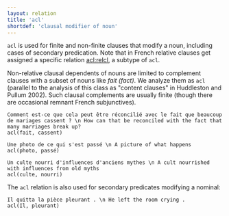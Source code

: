 ```yaml
---
layout: relation
title: 'acl'
shortdef: 'clausal modifier of noun'
---
```


`acl` is used for finite and non-finite clauses that modify a noun, including cases of secondary predication. 
Note that in French relative clauses get assigned a specific relation [acl:relcl](), a subtype of `acl`.

Non-relative clausal dependents of nouns are limited to complement clauses with a subset of nouns like *fait (fact)*.  We analyze them as `acl` (parallel to the analysis of this class as "content clauses" in Huddleston and Pullum 2002). Such clausal complements are usually finite (though there are occasional remnant French subjunctives). 

~~~ sdparse
Comment est-ce que cela peut être réconcilié avec le fait que beaucoup de mariages cassent ? \n How can that be reconciled with the fact that many marriages break up?
acl(fait, cassent) 
~~~

~~~ sdparse
Une photo de ce qui s'est passé \n A picture of what happens
acl(photo, passé)
~~~

~~~ sdparse
Un culte nourri d'influences d'anciens mythes \n A cult nourrished with influences from old myths
acl(culte, nourri)
~~~


The `acl` relation is also used for secondary predicates modifying a nominal:

~~~ sdparse
Il quitta la pièce pleurant . \n He left the room crying .
acl(Il, pleurant)
~~~
